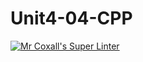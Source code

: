 # Unit4-04-CPP
[![Mr Coxall's Super Linter](https://github.com/<ICS3U-Programming-VivianaH/Unit4-04-CPP/workflows/Mr%20Coxall's%20Super%20Linter/badge.svg)](https://github.com/ICS3U-Programming-VivianaH/Unit4-04-CPP/actions/)
